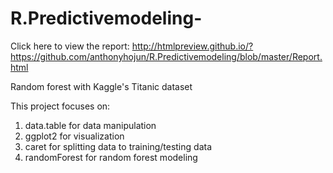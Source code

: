 # R.Predictivemodeling-

Click here to view the report: 
http://htmlpreview.github.io/?https://github.com/anthonyhojun/R.Predictivemodeling/blob/master/Report.html

Random forest with Kaggle's Titanic dataset

This project focuses on:

1. data.table for data manipulation
2. ggplot2 for visualization
3. caret for splitting data to training/testing data
4. randomForest for random forest modeling

